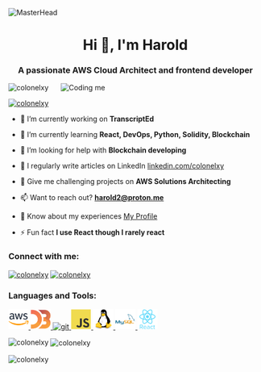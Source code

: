 ![MasterHead](https://upload.wikimedia.org/wikipedia/commons/2/20/Matrix_Digital_rain_banner.gif)

<h1 align="center">Hi 👋, I'm Harold</h1>
<h3 align="center">A passionate AWS Cloud Architect and frontend developer</h3>
<img align="right" alt="Coding me" width="400" src="https://encrypted-tbn0.gstatic.com/images?q=tbn:ANd9GcRQ0Keq98vOxMAIGZxXEeu8QNOM4UCxwwsPGg&usqp=CAU"

<p align="left"> <img src="https://komarev.com/ghpvc/?username=colonelxy&label=Profile%20views&color=0e75b6&style=flat" alt="colonelxy" /> </p>

<p align="left"> <a href="https://twitter.com/colonelxy" target="blank"><img src="https://img.shields.io/twitter/follow/colonelxy?logo=twitter&style=for-the-badge" alt="colonelxy" /></a> </p>

- 🔭 I’m currently working on **TranscriptEd**

- 🌱 I’m currently learning **React, DevOps, Python, Solidity, Blockchain**

- 🤝 I’m looking for help with **Blockchain developing**

- 📝 I regularly write articles on LinkedIn [linkedin.com/colonelxy](linkedin.com/colonelxy)

- 💬 Give me challenging projects on **AWS Solutions Architecting**

- 📫 Want to reach out? **harold2@proton.me**

- 📄 Know about my experiences [My Profile](https://harold-portfolio.netlify.app)

- ⚡ Fun fact **I use React though I rarely react**

<h3 align="left">Connect with me:</h3>
<p align="left">
<a href="https://twitter.com/colonelxy" target="blank"><img align="center" src="https://raw.githubusercontent.com/rahuldkjain/github-profile-readme-generator/master/src/images/icons/Social/twitter.svg" alt="colonelxy" height="30" width="40" /></a>
<a href="https://linkedin.com/in/colonelxy" target="blank"><img align="center" src="https://raw.githubusercontent.com/rahuldkjain/github-profile-readme-generator/master/src/images/icons/Social/linked-in-alt.svg" alt="colonelxy" height="30" width="40" /></a>
</p>

<h3 align="left">Languages and Tools:</h3>
<p align="left"> <a href="https://aws.amazon.com" target="_blank" rel="noreferrer"> <img src="https://raw.githubusercontent.com/devicons/devicon/master/icons/amazonwebservices/amazonwebservices-original-wordmark.svg" alt="aws" width="40" height="40"/> </a> <a href="https://d3js.org/" target="_blank" rel="noreferrer"> <img src="https://raw.githubusercontent.com/devicons/devicon/master/icons/d3js/d3js-original.svg" alt="d3js" width="40" height="40"/> </a> <a href="https://git-scm.com/" target="_blank" rel="noreferrer"> <img src="https://www.vectorlogo.zone/logos/git-scm/git-scm-icon.svg" alt="git" width="40" height="40"/> </a> <a href="https://developer.mozilla.org/en-US/docs/Web/JavaScript" target="_blank" rel="noreferrer"> <img src="https://raw.githubusercontent.com/devicons/devicon/master/icons/javascript/javascript-original.svg" alt="javascript" width="40" height="40"/> </a> <a href="https://www.linux.org/" target="_blank" rel="noreferrer"> <img src="https://raw.githubusercontent.com/devicons/devicon/master/icons/linux/linux-original.svg" alt="linux" width="40" height="40"/> </a> <a href="https://www.mysql.com/" target="_blank" rel="noreferrer"> <img src="https://raw.githubusercontent.com/devicons/devicon/master/icons/mysql/mysql-original-wordmark.svg" alt="mysql" width="40" height="40"/> </a> <a href="https://reactjs.org/" target="_blank" rel="noreferrer"> <img src="https://raw.githubusercontent.com/devicons/devicon/master/icons/react/react-original-wordmark.svg" alt="react" width="40" height="40"/> </a> </p>

<p><img align="left" src="https://github-readme-stats.vercel.app/api/top-langs?username=colonelxy&show_icons=true&locale=en&layout=compact" alt="colonelxy" /></p>

<p>&nbsp;<img align="center" src="https://github-readme-stats.vercel.app/api?username=colonelxy&show_icons=true&locale=en" alt="colonelxy" /></p>

<p><img align="center" src="https://github-readme-streak-stats.herokuapp.com/?user=colonelxy&" alt="colonelxy" /></p>

